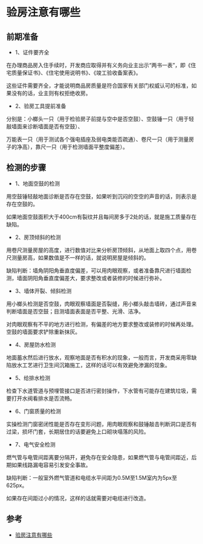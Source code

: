 # 验房注意有哪些

## 前期准备

- 1、证件要齐全

在办理商品房入住手续时，开发商应取得并有义务向业主出示“两书一表”，即《住宅质量保证书》、《住宅使用说明书》、《竣工验收备案表》。

这些证件需要齐全，才能说明商品房质量是符合国家有关部门权威认可的标准，如果没有的话，业主则有权拒绝收房。

- 2、验房工具提前准备

分别是：小榔头一只（用于检验房子前提与空中是否空鼓）、空鼓锤一只（用于轻敲墙面来诊断墙面是否有空鼓）、

万能表一只（用于测试各个强电插座及弱电类能否疏通）、卷尺一只（用于测量房子的净高），靠尺一只（用于检测墙面平整度偏差）。

## 检测的步骤

- 1、地面空鼓的检测

用空鼓锤轻敲地面诊断是否存在空鼓，如果听到沉闷的空空的声音的话，则表示是存在空鼓的。

如果地面空鼓面积大于400cm有裂纹并且每间房多于2处的话，就是施工质量存在缺陷。

- 2、房顶倾斜的检测

用卷尺测量房屋的高度，进行数值对比来分析房顶倾斜，从地面上取四个点，用卷尺测量房高，如果数值是不一样的话，就说明房屋是倾斜的。

缺陷判断：墙角阴阳角垂直度偏差，可以用肉眼观察，或者准备靠尺进行墙面检测，墙面阴阳角垂直度偏差大，要求整改或者装修的时候进行弥补。

- 3、墙体开裂、倾斜检测

用小榔头检测是否空鼓，肉眼观察墙面是否裂缝，用小榔头敲击墙砖，通过声音来判断墙面是否空鼓；目测墙面表面是否平整、光滑、洁净。

对肉眼观察有不平的地方进行检测，有偏差的地方要求整改或装修的时候再处理。空鼓的墙面要求铲除重新抹灰。

- 4、房屋防水检测

地面蓄水然后进行放水，观察地面是否有积水的现象，一般而言，开发商采用零缺陷放水工艺进行卫生间沉箱施工，这样的话可以有效避免渗漏的现象。

- 5、给排水检测

检查下水道管道与预埋管接口是否进行密封操作，下水管有可能存在建筑垃圾，需要打开水阀看排水是否流畅。

- 6、门窗质量的检测

实操检测门窗密闭性能是否存在变形问题，用肉眼观察和鼓锤敲击判断洞口是否有过梁，损坏门套，长期居住的话要避免上口砌块塌落的风险。

- 7、电气安全检测

燃气管与电管间距离要分隔开，避免存在安全隐患，如果燃气管与电管间距近，后期如果线路漏电容易引发安全事故。

缺陷判断：一般室外燃气管道和电缆水平间距为0.5M至1.5M室内为5px至625px。

如果存在间距过小的情况，这样的话就需要对电缆进行改造。

## 参考

- [验房注意有哪些](http://zhishi.fang.com/xf/qg_464359.html)
